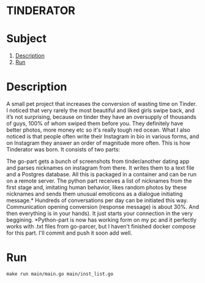 # TINDERATOR

<!-- ToC start -->
# Subject

1. [Description](#Description)
2. [Run](#Run)
<!-- ToC end -->

# Description

A small pet project that increases the conversion of wasting time on Tinder. I noticed that very rarely the most beautiful and liked girls swipe back, and it’s not surprising, because on tinder they have an oversupply of thousands of guys, 100% of whom swiped them before you. They definitely have better photos, more money etc so it's really tough red ocean. What I also noticed is that people often write their Instagram in bio in various forms, and on Instagram they answer an order of magnitude more often. This is how Tinderator was born. It consists of two parts:

The go-part gets a bunch of screenshots from tinder/another dating app and parses nicknames on instagram from there. It writes them to a text file and a Postgres database. All this is packaged in a container and can be run on a remote server.
The python part receives a list of nicknames from the first stage and, imitating human behavior, likes random photos by these nicknames and sends them unusual emoticons as a dialogue initiating message.* Hundreds of conversations per day can be initiated this way. Communication opening conversion (response message) is about 30%. And then everything is in your hands). It just starts your connection in the very beggining.
*Python-part is now has working form on my pc and it perfectly works with .txt files from go-parcer, but I haven't finished docker compose for this part. I'll commit and push it soon add well.

# Run

```
make run main/main.go main/inst_list.go
```

